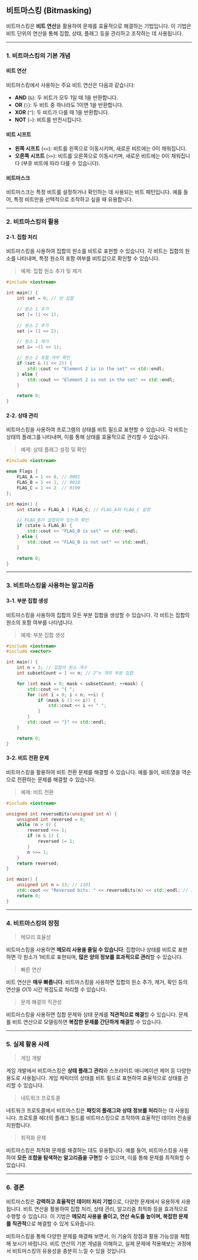 ## 비트마스킹 (Bitmasking)
비트마스킹은 **비트 연산**을 활용하여 문제를 효율적으로 해결하는 기법입니다. 이 기법은 비트 단위의 연산을 통해 집합, 상태, 플래그 등을 관리하고 조작하는 데 사용됩니다.

***
### 1. 비트마스킹의 기본 개념
#### 비트 연산
비트마스킹에서 사용하는 주요 비트 연산은 다음과 같습니다:
* **AND** (`&`): 두 비트가 모두 1일 때 1을 반환합니다.
* **OR** (`|`): 두 비트 중 하나라도 1이면 1을 반환합니다.
* **XOR** (`^`): 두 비트가 다를 때 1을 반환합니다.
* **NOT** (`~`): 비트를 반전시킵니다.

#### 비트 시프트
* **왼쪽 시프트** (`<<`): 비트를 왼쪽으로 이동시키며, 새로운 비트에는 0이 채워집니다.
* **오른쪽 시프트** (`>>`): 비트를 오른쪽으로 이동시키며, 새로운 비트에는 0이 채워집니다 (부호 비트에 따라 다를 수 있습니다).

#### 비트마스크
비트마스크는 특정 비트를 설정하거나 확인하는 데 사용되는 비트 패턴입니다. 예를 들어, 특정 비트만을 선택적으로 조작하고 싶을 때 유용합니다.

***

### 2. 비트마스킹의 활용
#### 2-1. 집합 처리
비트마스킹을 사용하여 집합의 원소를 비트로 표현할 수 있습니다. 각 비트는 집합의 원소를 나타내며, 특정 원소의 포함 여부를 비트값으로 확인할 수 있습니다.
> 예제: 집합 원소 추가 및 제거


```cpp
#include <iostream>

int main() {
    int set = 0; // 빈 집합

    // 원소 1 추가
    set |= (1 << 1);
    
    // 원소 2 추가
    set |= (1 << 2);

    // 원소 1 제거
    set &= ~(1 << 1);

    // 원소 2 포함 여부 확인
    if (set & (1 << 2)) {
        std::cout << "Element 2 is in the set" << std::endl;
    } else {
        std::cout << "Element 2 is not in the set" << std::endl;
    }

    return 0;
}

```

#### 2-2. 상태 관리
비트마스킹을 사용하여 프로그램의 상태를 비트 필드로 표현할 수 있습니다. 각 비트는 상태의 플래그를 나타내며, 이를 통해 상태를 효율적으로 관리할 수 있습니다.
> 예제: 상태 플래그 설정 및 확인

```cpp
#include <iostream>

enum Flags {
    FLAG_A = 1 << 0, // 0001
    FLAG_B = 1 << 1, // 0010
    FLAG_C = 1 << 2  // 0100
};

int main() {
    int state = FLAG_A | FLAG_C; // FLAG_A와 FLAG_C 설정

    // FLAG_B가 설정되어 있는지 확인
    if (state & FLAG_B) {
        std::cout << "FLAG_B is set" << std::endl;
    } else {
        std::cout << "FLAG_B is not set" << std::endl;
    }

    return 0;
}

```


***
### 3. 비트마스킹을 사용하는 알고리즘
#### 3-1. 부분 집합 생성
비트마스킹을 사용하여 집합의 모든 부분 집합을 생성할 수 있습니다. 각 비트는 집합의 원소의 포함 여부를 나타냅니다.
> 예제: 부분 집합 생성

```cpp
#include <iostream>
#include <vector>

int main() {
    int n = 3; // 집합의 원소 개수
    int subsetCount = 1 << n; // 2^n 개의 부분 집합

    for (int mask = 0; mask < subsetCount; ++mask) {
        std::cout << "{ ";
        for (int i = 0; i < n; ++i) {
            if (mask & (1 << i)) {
                std::cout << i << " ";
            }
        }
        std::cout << "}" << std::endl;
    }

    return 0;
}

```
#### 3-2. 비트 전환 문제
비트마스킹을 활용하여 비트 전환 문제를 해결할 수 있습니다. 예를 들어, 비트열을 역순으로 전환하는 문제를 해결할 수 있습니다.
> 예제: 비트 전환

```cpp
#include <iostream>

unsigned int reverseBits(unsigned int n) {
    unsigned int reversed = 0;
    while (n > 0) {
        reversed <<= 1;
        if (n & 1) {
            reversed |= 1;
        }
        n >>= 1;
    }
    return reversed;
}

int main() {
    unsigned int n = 13; // 1101
    std::cout << "Reversed bits: " << reverseBits(n) << std::endl; // 1011 (11 in decimal)
    return 0;
}

```

***
### 4. 비트마스킹의 장점
> 메모리 효율성

비트마스킹을 사용하면 **메모리 사용을 줄일 수 있습니다**. 집합이나 상태를 비트로 표현하면 각 원소가 1비트로 표현되며, **많은 양의 정보를 효과적으로 관리**할 수 있습니다.

> 빠른 연산

비트 연산은 **매우 빠릅니다**. 비트마스킹을 사용하면 집합의 원소 추가, 제거, 확인 등의 연산을 $O(1)$ 시간 복잡도로 처리할 수 있습니다.

> 문제 해결의 직관성

비트마스킹을 사용하면 집합 문제와 상태 문제를 **직관적으로 해결**할 수 있습니다. 문제를 비트 연산으로 모델링하면 **복잡한 문제를 간단하게 해결**할 수 있습니다.

***
### 5. 실제 활용 사례
> 게임 개발

게임 개발에서 비트마스킹은 **상태 플래그 관리**와 스프라이트 애니메이션 제어 등 다양한 용도로 사용됩니다. 게임 캐릭터의 상태를 비트 필드로 표현하여 효율적으로 상태를 관리할 수 있습니다.

> 네트워크 프로토콜

네트워크 프로토콜에서 비트마스킹은 **패킷의 플래그와 상태 정보를 처리**하는 데 사용됩니다. 프로토콜 헤더의 플래그 필드를 비트마스킹으로 조작하여 효율적인 데이터 전송을 지원합니다.

> 최적화 문제

비트마스킹은 최적화 문제를 해결하는 데도 유용합니다. 예를 들어, 비트마스킹을 사용하여 **모든 조합을 탐색하는 알고리즘을 구현**할 수 있으며, 이를 통해 문제를 최적화할 수 있습니다.

***
### 6. 결론
비트마스킹은 **강력하고 효율적인 데이터 처리 기법**으로, 다양한 문제에서 유용하게 사용됩니다. 비트 연산을 활용하여 집합 처리, 상태 관리, 알고리즘 최적화 등을 효과적으로 수행할 수 있습니다. 이 기법은 **메모리 사용을 줄이고, 연산 속도를 높이며, 복잡한 문제를 직관적**으로 해결할 수 있게 도와줍니다.

비트마스킹을 통해 다양한 문제를 해결해 보면서, 이 기술의 장점과 활용 가능성을 체험해 보시기 바랍니다. 비트 연산의 기본 개념을 이해하고, 실제 문제에 적용해보는 과정에서 비트마스킹의 유용성을 충분히 느낄 수 있을 것입니다.
